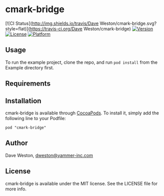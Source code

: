 # cmark-bridge

[![CI Status](http://img.shields.io/travis/Dave Weston/cmark-bridge.svg?style=flat)](https://travis-ci.org/Dave Weston/cmark-bridge)
[![Version](https://img.shields.io/cocoapods/v/cmark-bridge.svg?style=flat)](http://cocoadocs.org/docsets/cmark-bridge)
[![License](https://img.shields.io/cocoapods/l/cmark-bridge.svg?style=flat)](http://cocoadocs.org/docsets/cmark-bridge)
[![Platform](https://img.shields.io/cocoapods/p/cmark-bridge.svg?style=flat)](http://cocoadocs.org/docsets/cmark-bridge)

## Usage

To run the example project, clone the repo, and run `pod install` from the Example directory first.

## Requirements

## Installation

cmark-bridge is available through [CocoaPods](http://cocoapods.org). To install
it, simply add the following line to your Podfile:

    pod "cmark-bridge"

## Author

Dave Weston, dweston@yammer-inc.com

## License

cmark-bridge is available under the MIT license. See the LICENSE file for more info.

